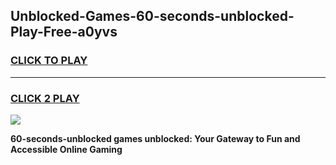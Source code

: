 
## Unblocked-Games-60-seconds-unblocked-Play-Free-a0yvs
<h3>
<a href="https://premium76.site?title=60-seconds-unblocked&ref=18A1">CLICK TO PLAY</a></h3>
<hr>

<h3>
<a href="https://premium76.site?title=60-seconds-unblocked&ref=18A1">CLICK 2 PLAY</a>
  
</h3>

<a href="https://premium76.site?title=60-seconds-unblocked&ref=18A1"><img src="https://clearcache.store/games.png"></a>


**60-seconds-unblocked games unblocked: Your Gateway to Fun and Accessible Online Gaming**
